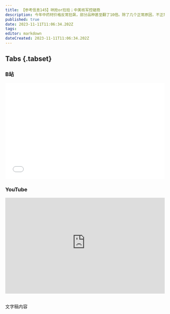 ```yaml
---
title: 【参考信息145】哄抢or捡拾；中美核军控磋商
description: 今年中药材价格反常狂飙，部分品种甚至翻了10倍。除了几个正常原因，不正常的原因是游资炒作。另一方面，中成药集采、中药饮片省际联采，中药配方颗粒也要集采。那药企的营业成本也提高了，最终要患者和医保买单，你乐意吗？进博会要开始了，美国农业部参加，是美国首次在联邦政府层面参与，美国11家农业团体组团来访。去年，中国进口的美国农产品创历史新高，买了美国1/5的出口农产品和一半的出口大豆，最近又签了几十亿美元的意向协议。
published: true
date: 2023-11-11T11:06:34.202Z
tags: 
editor: markdown
dateCreated: 2023-11-11T11:06:34.202Z
---
```


## Tabs {.tabset}
### B站
<div style="position: relative; padding: 30% 45%;">
<iframe style="position: absolute; width: 100%; height: 100%; left: 0; top: 0;" src="//player.bilibili.com/player.html?&bvid=BV1GH4y167Xv&page=1&as_wide=1&high_quality=1&danmaku=1&autoplay=0" scrolling="no" border="0" frameborder="no" framespacing="0" allowfullscreen="true"></iframe>
</div>

### YouTube
<div style="position: relative; padding: 30% 45%;">
<iframe style="position: absolute; top: 0; left: 0; width: 100%; height: 100%;" src="https://www.youtube-nocookie.com/embed/YouTubeVID" title="YouTube video player" frameborder="0" allow="accelerometer; autoplay; clipboard-write; encrypted-media; gyroscope; picture-in-picture" allowfullscreen></iframe>
</div>

## 

文字稿内容
